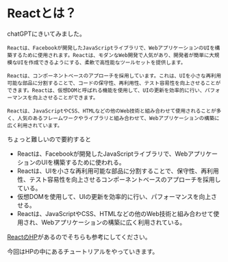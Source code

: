 # Reactとは？

chatGPTにきいてみました。

```
Reactは、Facebookが開発したJavaScriptライブラリで、WebアプリケーションのUIを構築するために使用されます。Reactは、モダンなWeb開発で人気があり、開発者が簡単に大規模なUIを作成できるようにする、柔軟で高性能なツールセットを提供します。

Reactは、コンポーネントベースのアプローチを採用しています。これは、UIを小さな再利用可能な部品に分割することで、コードの保守性、再利用性、テスト容易性を向上させることができます。Reactは、仮想DOMと呼ばれる機能を使用して、UIの更新を効率的に行い、パフォーマンスを向上させることができます。

Reactは、JavaScriptやCSS、HTMLなどの他のWeb技術と組み合わせて使用されることが多く、人気のあるフレームワークやライブラリと組み合わせて、Webアプリケーションの構築に広く利用されています。
```

ちょっと難しいので要約すると

- Reactは、Facebookが開発したJavaScriptライブラリで、WebアプリケーションのUIを構築するために使われる。
- Reactは、UIを小さな再利用可能な部品に分割することで、保守性、再利用性、テスト容易性を向上させるコンポーネントベースのアプローチを採用している。
- 仮想DOMを使用して、UIの更新を効率的に行い、パフォーマンスを向上させる。
- Reactは、JavaScriptやCSS、HTMLなどの他のWeb技術と組み合わせて使用され、Webアプリケーションの構築に広く利用されている。

[ReactのHP](https://ja.reactjs.org/)があるのでそちらも参考にしてください。

今回はHPの中にあるチュートリアルをやっていきます。

